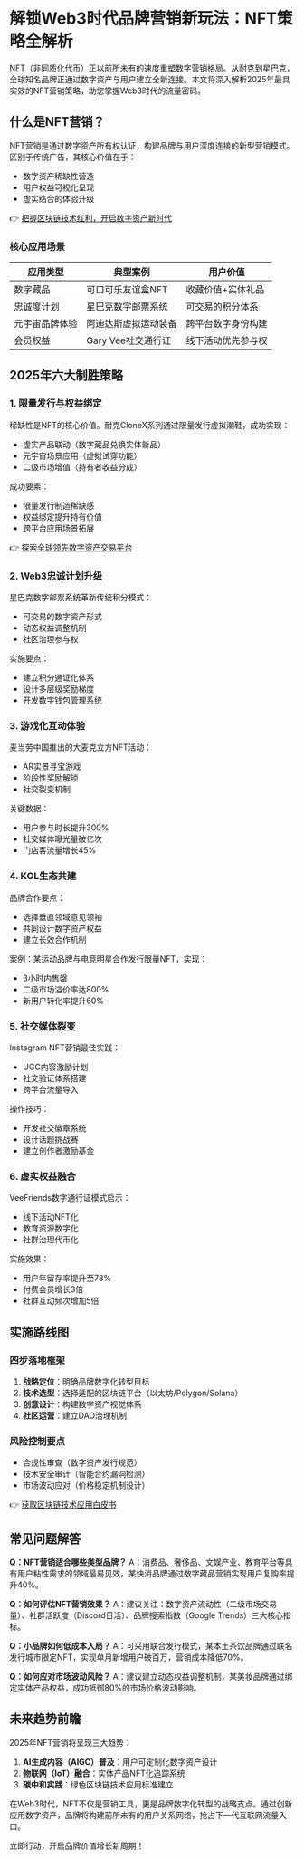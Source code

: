 # 解锁Web3时代品牌营销新玩法：NFT策略全解析

NFT（非同质化代币）正以前所未有的速度重塑数字营销格局。从耐克到星巴克，全球知名品牌正通过数字资产与用户建立全新连接。本文将深入解析2025年最具实效的NFT营销策略，助您掌握Web3时代的流量密码。

## 什么是NFT营销？

NFT营销是通过数字资产所有权认证，构建品牌与用户深度连接的新型营销模式。区别于传统广告，其核心价值在于：
- 数字资产稀缺性营造
- 用户权益可视化呈现
- 虚实结合的体验升级

👉 [把握区块链技术红利，开启数字资产新时代](https://bit.ly/okx_welcome)

### 核心应用场景
| 应用类型          | 典型案例                | 用户价值                |
|-------------------|-------------------------|-------------------------|
| 数字藏品          | 可口可乐友谊盒NFT       | 收藏价值+实体礼品       |
| 忠诚度计划        | 星巴克数字邮票系统      | 可交易的积分体系        |
| 元宇宙品牌体验    | 阿迪达斯虚拟运动装备    | 跨平台数字身份构建      |
| 会员权益          | Gary Vee社交通行证      | 线下活动优先参与权      |

## 2025年六大制胜策略

### 1. 限量发行与权益绑定
稀缺性是NFT的核心价值。耐克CloneX系列通过限量发行虚拟潮鞋，成功实现：
- 虚实产品联动（数字藏品兑换实体新品）
- 元宇宙场景应用（虚拟试穿功能）
- 二级市场增值（持有者收益分成）

成功要素：
- 限量发行制造稀缺感
- 权益绑定提升持有价值
- 跨平台应用场景拓展

👉 [探索全球领先数字资产交易平台](https://bit.ly/okx_welcome)

### 2. Web3忠诚计划升级
星巴克数字邮票系统革新传统积分模式：
- 可交易的数字资产形式
- 动态权益调整机制
- 社区治理参与权

实施要点：
- 建立积分通证化体系
- 设计多层级奖励梯度
- 开发数字钱包管理系统

### 3. 游戏化互动体验
麦当劳中国推出的大麦克立方NFT活动：
- AR实景寻宝游戏
- 阶段性奖励解锁
- 社交裂变机制

关键数据：
- 用户参与时长提升300%
- 社交媒体曝光量破亿次
- 门店客流量增长45%

### 4. KOL生态共建
品牌合作要点：
- 选择垂直领域意见领袖
- 共同设计数字资产权益
- 建立长效合作机制

案例：某运动品牌与电竞明星合作发行限量NFT，实现：
- 3小时内售罄
- 二级市场溢价率达800%
- 新用户转化率提升60%

### 5. 社交媒体裂变
Instagram NFT营销最佳实践：
- UGC内容激励计划
- 社交验证体系搭建
- 跨平台流量导入

操作技巧：
- 开发社交徽章系统
- 设计话题挑战赛
- 建立创作者激励基金

### 6. 虚实权益融合
VeeFriends数字通行证模式启示：
- 线下活动NFT化
- 教育资源数字化
- 社群治理代币化

实施效果：
- 用户年留存率提升至78%
- 付费会员增长3倍
- 社群互动频次增加5倍

## 实施路线图

### 四步落地框架
1. **战略定位**：明确品牌数字化转型目标
2. **技术选型**：选择适配的区块链平台（以太坊/Polygon/Solana）
3. **创意设计**：构建数字资产视觉体系
4. **社区运营**：建立DAO治理机制

### 风险控制要点
- 合规性审查（数字资产发行规范）
- 技术安全审计（智能合约漏洞检测）
- 市场波动应对（价格稳定机制设计）

👉 [获取区块链技术应用白皮书](https://bit.ly/okx_welcome)

## 常见问题解答

**Q：NFT营销适合哪些类型品牌？**
A：消费品、奢侈品、文娱产业、教育平台等具有用户粘性需求的领域最易见效，某快消品牌通过数字藏品营销实现用户复购率提升40%。

**Q：如何评估NFT营销效果？**
A：建议关注：数字资产流动性（二级市场交易量）、社群活跃度（Discord日活）、品牌搜索指数（Google Trends）三大核心指标。

**Q：小品牌如何低成本入局？**
A：可采用联合发行模式，某本土茶饮品牌通过联名发行城市限定NFT，实现单月新增用户破百万，营销成本降低70%。

**Q：如何应对市场波动风险？**
A：建议建立动态权益调整机制，某美妆品牌通过绑定实体产品权益，成功抵御80%的市场价格波动影响。

## 未来趋势前瞻
2025年NFT营销将呈现三大趋势：
1. **AI生成内容（AIGC）普及**：用户可定制化数字资产设计
2. **物联网（IoT）融合**：实体产品NFT化追踪系统
3. **碳中和实践**：绿色区块链技术应用标准建立

在Web3时代，NFT不仅是营销工具，更是品牌数字化转型的战略支点。通过创新应用数字资产，品牌将构建前所未有的用户关系网络，抢占下一代互联网流量入口。

立即行动，开启品牌价值增长新周期！